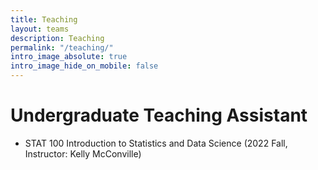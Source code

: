 ```yaml
---
title: Teaching
layout: teams
description: Teaching
permalink: "/teaching/"
intro_image_absolute: true
intro_image_hide_on_mobile: false
---
```


# Undergraduate Teaching Assistant

* STAT 100 Introduction to Statistics and Data Science (2022 Fall, Instructor: Kelly McConville)
